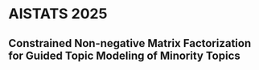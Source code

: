 # AISTATS 2025
## Constrained Non-negative Matrix Factorization for Guided Topic Modeling of Minority Topics 
